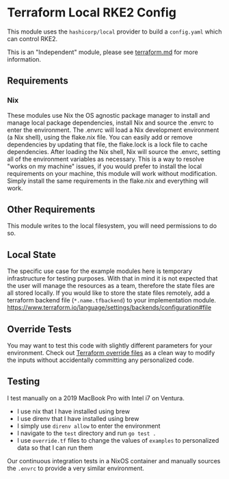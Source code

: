 # Terraform Local RKE2 Config

This module uses the `hashicorp/local` provider to build a `config.yaml` which can control RKE2.

This is an "Independent" module, please see [terraform.md](./terraform.md) for more information.

## Requirements

### Nix

These modules use Nix the OS agnostic package manager to install and manage local package dependencies,
 install Nix and source the .envrc to enter the environment.
The .envrc will load a Nix development environment (a Nix shell), using the flake.nix file.
You can easily add or remove dependencies by updating that file, the flake.lock is a lock file to cache dependencies.
After loading the Nix shell, Nix will source the .envrc, setting all of the environment variables as necessary.
This is a way to resolve "works on my machine" issues, if you would prefer to install the local requirements on your machine, this module will work without modification.
Simply install the same requirements in the flake.nix and everything will work.

## Other Requirements

This module writes to the local filesystem, you will need permissions to do so.

## Local State

The specific use case for the example modules here is temporary infrastructure for testing purposes.
With that in mind it is not expected that the user will manage the resources as a team, therefore the state files are all stored locally.
If you would like to store the state files remotely, add a terraform backend file (`*.name.tfbackend`) to your implementation module.
https://www.terraform.io/language/settings/backends/configuration#file

## Override Tests

You may want to test this code with slightly different parameters for your environment.
Check out [Terraform override files](https://developer.hashicorp.com/terraform/language/files/override) as a clean way to modify the inputs without accidentally committing any personalized code.

## Testing

I test manually on a 2019 MacBook Pro with Intel i7 on Ventura.

- I use nix that I have installed using brew
- I use direnv that I have installed using brew
- I simply use `direnv allow` to enter the environment
- I navigate to the `test` directory and run `go test .`
- I use `override.tf` files to change the values of `examples` to personalized data so that I can run them

Our continuous integration tests in a NixOS container and manually sources the `.envrc` to provide a very similar environment.
